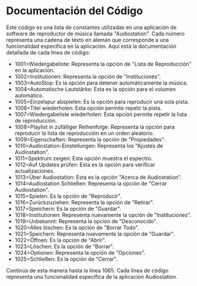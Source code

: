 # Documentación del Código

Este código es una lista de constantes utilizadas en una aplicación de software de reproductor de música llamada "Audiostation". Cada número representa una cadena de texto en alemán que corresponde a una funcionalidad específica en la aplicación. Aquí está la documentación detallada de cada línea de código:

- 1001=Wiedergabeliste: Representa la opción de "Lista de Reproducción" en la aplicación.
- 1002=Institutionen: Representa la opción de "Instituciones".
- 1003=AutoStop: Es la opción para detener automáticamente la música.
- 1004=Automatische Lautstärke: Esta es la opción para el volumen automático.
- 1005=Einzelspur abspielen: Es la opción para reproducir una sola pista.
- 1006=Titel wiederholen: Esta opción permite repetir la pista.
- 1007=Wiedergabeliste wiederholen: Esta opción permite repetir la lista de reproducción.
- 1008=Playlist in zufälliger Reihenfolge: Representa la opción para reproducir la lista de reproducción en un orden aleatorio.
- 1009=Eigenschaften: Representa la opción de "Propiedades".
- 1010=Audiostation-Einstellungen: Representa los "Ajustes de Audiostation".
- 1011=Spektrum zeigen: Esta opción muestra el espectro.
- 1012=Auf Updates prüfen: Esta es la opción para verificar actualizaciones.
- 1013=Über Audiostation: Esta es la opción "Acerca de Audiostation".
- 1014=Audiostation Schließen: Representa la opción de "Cerrar Audiostation".
- 1015=Spielen: Es la opción de "Reproducir".
- 1016=Zurückzuziehen: Representa la opción de "Retirar".
- 1017=Speichern: Es la opción de "Guardar".
- 1018=Institutionen: Representa nuevamente la opción de "Instituciones".
- 1019=Unbekannt: Representa la opción de "Desconocido".
- 1020=Alles löschen: Es la opción de "Borrar Todo".
- 1021=Speichern: Representa nuevamente la opción de "Guardar".
- 1022=Öffnen: Es la opción de "Abrir".
- 1023=Löschen: Es la opción de "Borrar".
- 1024=Optionen: Representa la opción de "Opciones".
- 1025=Schließen: Es la opción de "Cerrar".

Continúa de esta manera hasta la línea 1065. Cada línea de código representa una funcionalidad específica de la aplicación Audiostation.